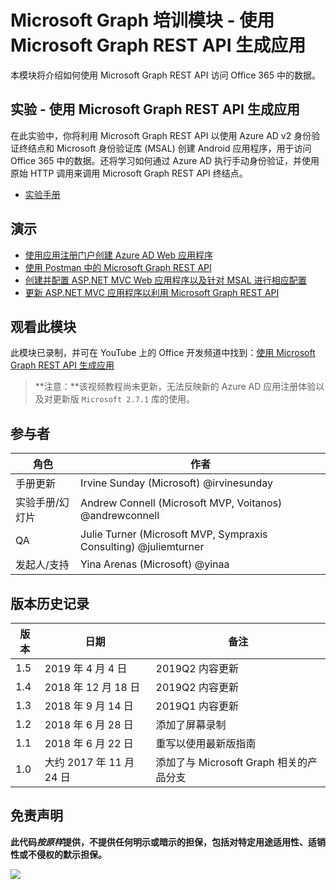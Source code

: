 # Microsoft Graph 培训模块 - 使用 Microsoft Graph REST API 生成应用

本模块将介绍如何使用 Microsoft Graph REST API 访问 Office 365 中的数据。

## 实验 - 使用 Microsoft Graph REST API 生成应用

在此实验中，你将利用 Microsoft Graph REST API 以使用 Azure AD v2 身份验证终结点和 Microsoft 身份验证库 (MSAL) 创建 Android 应用程序，用于访问 Office 365 中的数据。还将学习如何通过 Azure AD 执行手动身份验证，并使用原始 HTTP 调用来调用 Microsoft Graph REST API 终结点。

* [实验手册](./Lab.md)

## 演示

* [使用应用注册门户创建 Azure AD Web 应用程序](./Demos/01-arp-app)
* [使用 Postman 中的 Microsoft Graph REST API](./Demos/02-create-app)
* [创建并配置 ASP.NET MVC Web 应用程序以及针对 MSAL 进行相应配置](./Demos/03-create-aspnet-mvcapp)
* [更新 ASP.NET MVC 应用程序以利用 Microsoft Graph REST API](./Demos/04-leverage-msgraphsdk)

## 观看此模块

此模块已录制，并可在 YouTube 上的 Office 开发频道中找到：[使用 Microsoft Graph REST API 生成应用](https://youtu.be/GF4JSTeR6VA)

> **注意：**该视频教程尚未更新，无法反映新的 Azure AD 应用注册体验以及对更新版 `Microsoft 2.7.1` 库的使用。

## 参与者

| 角色 | 作者 |
| -------------------- | ---------------------------------------------------------------- |
| 手册更新 | Irvine Sunday (Microsoft) @irvinesunday |
| 实验手册/幻灯片 | Andrew Connell (Microsoft MVP, Voitanos) @andrewconnell |
| QA | Julie Turner (Microsoft MVP, Sympraxis Consulting) @juliemturner |
| 发起人/支持 | Yina Arenas (Microsoft) @yinaa |

## 版本历史记录

| 版本 | 日期 | 备注 |
| ------- | ------------------ | ---------------------------------------------- |
| 1.5 | 2019 年 4 月 4 日 | 2019Q2 内容更新 |
| 1.4 | 2018 年 12 月 18 日 | 2019Q2 内容更新 |
| 1.3 | 2018 年 9 月 14 日 | 2019Q1 内容更新 |
| 1.2 | 2018 年 6 月 28 日 | 添加了屏幕录制 |
| 1.1 | 2018 年 6 月 22 日 | 重写以使用最新版指南 |
| 1.0 | 大约 2017 年 11 月 24 日 | 添加了与 Microsoft Graph 相关的产品分支 |

## 免责声明

**此代码*按原样*提供，不提供任何明示或暗示的担保，包括对特定用途适用性、适销性或不侵权的默示担保。**

<img src="https://telemetry.sharepointpnp.com/msgraph-training-restapi" />